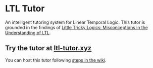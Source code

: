 # LTL Tutor

An intelligent tutoring system for Linear Temporal Logic. This tutor is grounded in the findings of [Little Tricky Logics: Misconceptions in the Understanding of LTL](https://cs.brown.edu/~sk/Publications/Papers/Published/gsnk-little-tricky-logic/paper.pdf). 


## Try the tutor at [ltl-tutor.xyz](http://ltl-tutor.xyz/)



You can host this tutor following [steps in the wiki](https://github.com/brownplt/LTLTutor/wiki/Hosting-the-LTL-Tutor).




